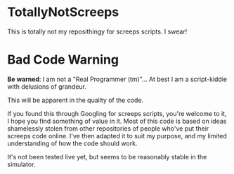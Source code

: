 # TotallyNotScreeps
This is totally not my reposithingy for screeps scripts. I swear!

# Bad Code Warning
**Be warned**: I am not a "Real Programmer (tm)"... At best I am a script-kiddie with delusions of grandeur.

This will be apparent in the quality of the code.  

If you found this through Googling for screeps scripts, you're welcome to it, I hope you find something of value in it.
Most of this code is based on ideas shamelessly stolen from other repositories of people who've put their screeps code online.
I've then adapted it to suit my purpose, and my limited understanding of how the code should work.

It's not been tested live yet, but seems to be reasonably stable in the simulator.

